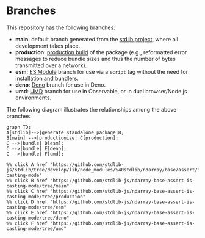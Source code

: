 <!--

@license Apache-2.0

Copyright (c) 2022 The Stdlib Authors.

Licensed under the Apache License, Version 2.0 (the "License");
you may not use this file except in compliance with the License.
You may obtain a copy of the License at

    http://www.apache.org/licenses/LICENSE-2.0

Unless required by applicable law or agreed to in writing, software
distributed under the License is distributed on an "AS IS" BASIS,
WITHOUT WARRANTIES OR CONDITIONS OF ANY KIND, either express or implied.
See the License for the specific language governing permissions and
limitations under the License.

-->

# Branches

This repository has the following branches:

-   **main**: default branch generated from the [stdlib project][stdlib-url], where all development takes place.
-   **production**: [production build][production-url] of the package (e.g., reformatted error messages to reduce bundle sizes and thus the number of bytes transmitted over a network).
-   **esm**: [ES Module][esm-url] branch for use via a `script` tag without the need for installation and bundlers.
-   **deno**: [Deno][deno-url] branch for use in Deno.
-   **umd**: [UMD][umd-url] branch for use in Observable, or in dual browser/Node.js environments.

The following diagram illustrates the relationships among the above branches:

```mermaid
graph TD;
A[stdlib]-->|generate standalone package|B;
B[main] -->|productionize| C[production];
C -->|bundle| D[esm];
C -->|bundle| E[deno];
C -->|bundle| F[umd];

%% click A href "https://github.com/stdlib-js/stdlib/tree/develop/lib/node_modules/%40stdlib/ndarray/base/assert/is-casting-mode"
%% click B href "https://github.com/stdlib-js/ndarray-base-assert-is-casting-mode/tree/main"
%% click C href "https://github.com/stdlib-js/ndarray-base-assert-is-casting-mode/tree/production"
%% click D href "https://github.com/stdlib-js/ndarray-base-assert-is-casting-mode/tree/esm"
%% click E href "https://github.com/stdlib-js/ndarray-base-assert-is-casting-mode/tree/deno"
%% click F href "https://github.com/stdlib-js/ndarray-base-assert-is-casting-mode/tree/umd"
```

[stdlib-url]: https://github.com/stdlib-js/stdlib/tree/develop/lib/node_modules/%40stdlib/ndarray/base/assert/is-casting-mode
[production-url]: https://github.com/stdlib-js/ndarray-base-assert-is-casting-mode/tree/production
[deno-url]: https://github.com/stdlib-js/ndarray-base-assert-is-casting-mode/tree/deno
[umd-url]: https://github.com/stdlib-js/ndarray-base-assert-is-casting-mode/tree/umd
[esm-url]: https://github.com/stdlib-js/ndarray-base-assert-is-casting-mode/tree/esm